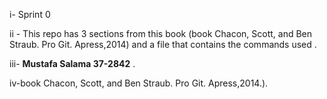 i- Sprint 0

ii - This repo has 3 sections from this book (book Chacon, Scott, and Ben Straub. Pro Git. Apress,2014) and a file that contains the commands used .

iii- **Mustafa Salama 37-2842** .


iv-book Chacon, Scott, and Ben Straub. Pro Git. Apress,2014.).
